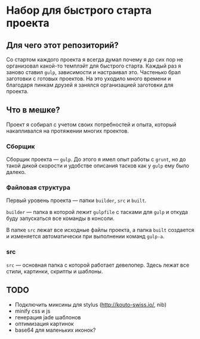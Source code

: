 Набор для быстрого старта проекта
====================

## Для чего этот репозиторий?
Со стартом каждого проекта я всегда думал почему я до сих пор не организовал какой-то темплэйт для быстрого старта.
Каждый раз я заново ставил `gulp`, зависимости и настраивал это. Частенько брал заготовки с готовых проектов.
На это уходило много времени и благодаря пинкам друзей я занялся организацией заготовки для проекта.

## Что в мешке?

Проект я собирал с учетом своих потребностей и опыта, который накапливался на протяжении многих проектов.

### Сборщик

Cборщик проекта — `gulp`. До этого я имел опыт работы с `grunt`, но до такой дикой скорости и удобстве описания тасков как у `gulp` ему было далеко.

### Файловая структура

Первый уровень проекта — папки `builder`, `src` и `built`.

`builder` — папка в которой лежит `gulpfile` с тасками для `gulp` и откуда буду запускаться все команды в консоли.

В папке `src` лежат все исходные файлы проекта, а папка `built` создается и изменяется автоматически при выполнении команд `gulp-а`.

### src
`src` — основная папка с которой работает девелопер.
Здесь лежат все стили, картинки, скрипты и шаблоны.


## TODO
* Подключить миксины для stylus (http://kouto-swiss.io/, nib)
* minify css и js
* генерация jade шаблонов
* оптимизация картинок
* base64 для маленьких иконок?

